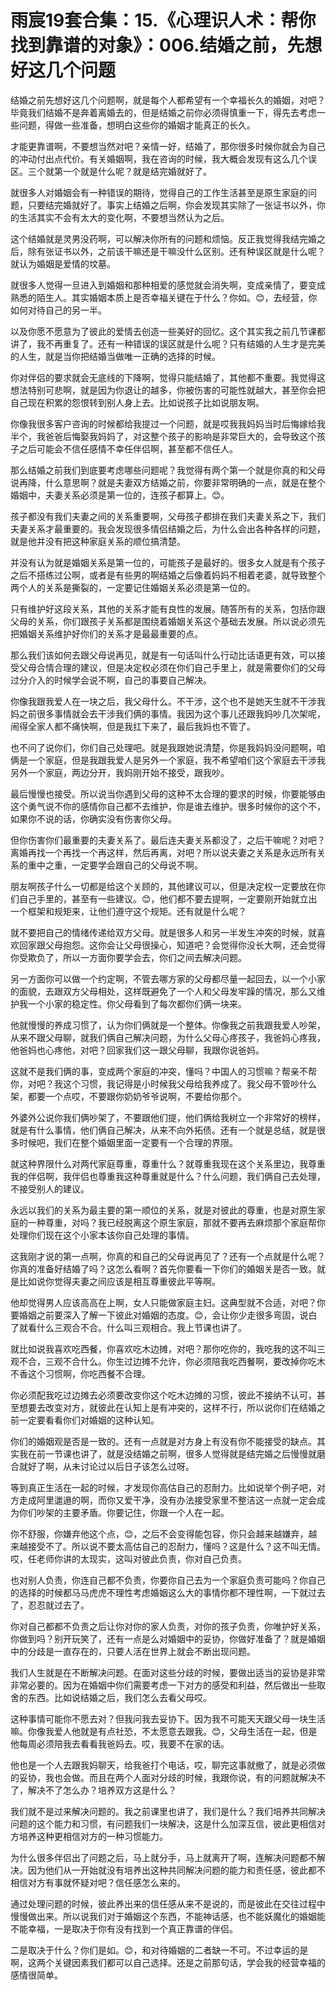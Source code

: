 # 雨宸19套合集：15.《心理识人术：帮你找到靠谱的对象》：006.结婚之前，先想好这几个问题

结婚之前先想好这几个问题啊，就是每个人都希望有一个幸福长久的婚姻，对吧？毕竟我们结婚不是奔着离婚去的，但是结婚之前你必须得慎重一下，得先去考虑一些问题，得做一些准备，想明白这些你的婚姻才能真正的长久。

才能更靠谱啊，不要想当然对吧？亲情一好，结婚了，那你很多时候你就会为自己的冲动付出点代价。有关婚姻啊，我在咨询的时候，我大概会发现有这么几个误区。三个就第一个就是什么呢？就是结完婚就好了。

就很多人对婚姻会有一种错误的期待，觉得自己的工作生活甚至是原生家庭的问题，只要结完婚就好了。事实上结婚之后啊，你会发现其实除了一张证书以外，你的生活其实不会有太大的变化啊，不要想当然认为之后。

这个结婚就是灵男没药啊，可以解决你所有的问题和烦恼。反正我觉得我结完婚之后，除有张证书以外，之前该干嘛还是干嘛没什么区别。还有种误区就是什么呢？就认为婚姻是爱情的坟墓。

就很多人觉得一旦进入到婚姻和那种相爱的感觉就会消失啊，变成亲情了，要变成熟悉的陌生人。其实婚姻本质上是否幸福关键在于什么？你如。😊，去经营，你如何对待自己的另一半。

以及你愿不愿意为了彼此的爱情去创造一些美好的回忆。这个其实我之前几节课都讲了，我不再重复了。还有一种错误的误区就是什么呢？只有结婚的人生才是完美的人生，就是当你把结婚当做唯一正确的选择的时候。

你对伴侣的要求就会无底线的下降啊，觉得只能结婚了，其他都不重要。我觉得这想法特别可悲啊，就是因为你退让的越多，你被伤害的可能性就越大，甚至你会把自己现在积累的怨恨转到别人身上去。比如说孩子比如说朋友啊。

你像我很多客户咨询的时候都给我提过一个问题，就是哎我我妈妈当时后悔嫁给我半个，我爸爸后悔娶我妈妈了，对这整个孩子的影响是非常巨大的，会导致这个孩子之后可能会不信任感情不幸任伴侣啊，甚至都不信任人。

那么结婚之前我们到底要考虑哪些问题呢？我觉得有两个第一个就是你真的和父母说再降，什么意思啊？就是夫妻双方结婚之前，你要非常明确的一点，就是在整个婚姻中，夫妻关系必须是第一位的，连孩子都算上。😊。

孩子都没有我们夫妻之间的关系重要啊，父母孩子都排在我们夫妻关系之下，我们夫妻关系才最重要的。我会发现很多情侣结婚之后，为什么会出各种各样的问题，就是他并没有把这种家庭关系的顺位搞清楚。

并没有认为就是婚姻关系是第一位的，可能孩子是最好的。很多女人就是有个孩子之后不搭练过公啊，或者是有些男的啊结婚之后像着妈妈不相着老婆，就导致整个两个人的关系是撕裂的，一定要记住婚姻关系必须是第一位的。

只有维护好这段关系，其他的关系才能有良性的发展。随答所有的关系，包括你跟父母的关系，你们跟孩子关系都是围绕着婚姻关系这个基础去发展。所以说必须先把婚姻关系维护好你们的关系才是最最重要的点。

那么我们该如何去跟父母说再见，就是有一句话叫什么行动比话语更有效，可以接受父母合情合理的建议，但是决定权必须在你们自己手里上，就是需要你们的父母过分介入的时候学会说不啊，自己的事要自己解决。

你像我跟我爱人在一块之后，我父母什么。不干涉，这个也不是她天生就不干涉我妈之前很多事情就会去干涉我们俩的事情。我因为这个事儿还跟我妈吵几次架呢，闹得全家人都不痛快啊，但是我扛下来了，最后我妈也不管了。

也不问了说你们，你们自己处理吧。就是我跟她说清楚，你是我妈妈没问题啊，咱俩是一个家庭，但是我跟我爱人是另外一个家庭，我不希望咱们这个家庭去干涉我另外一个家庭，两边分开，我妈刚开始不接受，跟我吵。

最后慢慢也接受。所以说当你遇到父母的这种不太合理的要求的时候，你要能够由这个勇气说不你的感情你自己都不去维护，你是谁去维护。很多时候你的这个不，如果你不说的话，你确实没有伤害你父母。

但你伤害你们最重要的夫妻关系了。最后连夫妻关系都没了，之后干嘛呢？对吧？离婚再找一个再找一个再这样，然后再离，对吧？所以说夫妻之关系是永远所有关系的重中之重，一定要学会跟自己的父母说不啊。

朋友啊孩子什么一切都是给这个关顾的，其他建议可以，但是决定权一定要放在你们自己手里的，甚至有一些建议。😊，他们都不要去提啊，一定要刚开始就立出一个框架和规矩来，让他们遵守这个规矩。还有就是什么呢？

就不要把自己的情绪传递给双方父母。就是很多人和另一半发生冲突的时候，就喜欢回家跟父母抱怨。这你会让父母很操心，知道吧？会觉得你没长大啊，还会觉得你受欺负了，所以一方面你要学会去，你们之间去解决问题。

另一方面你可以做一个约定啊，不管去哪方家的父母都尽量一起回去，以一个小家的面貌，去跟双方父母相处，这样既避免了一个人和父母发牢躁的情况，那么又维护我一个小家的稳定性。你父母看到了每次都你们俩一块来。

他就慢慢的养成习惯了，认为你们俩就是一个整体。你像我之前我跟我爱人吵架，从来不跟父母聊，就我们俩自己解决问题，为什么父母心疼孩子，我爸妈心疼我，他爸妈也心疼他，对吧？回家我们这一跟父母聊，我跟你说爸妈。

这就不是我们俩的事，变成两个家庭的冲突，懂吗？中国人的习惯嘛？帮亲不帮你，对吧？我这个习惯，我记得是小时候我父母给我养成了。我父母不管吵什么架，都要一个点哎，不要跟你奶奶爷爷说啊，不要给你那个。

外婆外公说你我们俩吵架了，不要跟他们提，他们俩给我树立一个非常好的榜样，就是有什么事情，他们俩自己解决，从来不向外拓债。还有一个就是总结，就是很多时候吧，我们在整个婚姻里面一定要有一个合理的界限。

就这种界限什么对两代家庭尊重，尊重什么？就尊重我现在这个关系里边，我尊重我的伴侣啊，我伴侣也尊重我这种尊重就是什么？什么问题，我们俩自己去处理，不接受别人的建议。

永远以我们的关系为最主要的第一顺位的关系，就是对彼此的尊重，也是对原生家庭的一种尊重，对吗？我已经脱离这个原生家庭，那就不要再去麻烦那个家庭帮你处理你们现在这个小家本该你自己处理的事情。

这我刚才说的第一点啊，你真的和自己的父母说再见了？还有一个点就是什么呢？你真的准备好结婚了吗？这怎么看啊？首先你要看一下你们的婚姻关是否一致。就是比如说你觉得夫妻之间应该是相互尊重彼此平等啊。

他却觉得男人应该高高在上啊，女人只能做家庭主妇。这典型就不合适，对吧？你要婚姻之前要深入了解一下彼此对婚姻的态度。😊，会让你少走很多弯固，说白了就看什么三观合不合。什么叫三观相合。我上节课也讲了。

就比如说我喜欢吃西餐，你喜欢吃木边摊，对吧？那你吃你的，我吃我的这不叫三观不合，三观不合什么。你生过边摊不允许，你必须陪我吃西餐啊，要改掉你吃木不香这个习惯啊，你吃西餐不合理。

你必须配我吃过边摊去必须要改变你这个吃木边摊的习惯，彼此不接纳不认可，甚至想要去改变对方，就彼此在认知上是有冲突的，这样不行，所以说你们在结婚之前一定要看看你们对婚姻的这种认知。

你们的婚姻观是否是一致的。还有一点就是对方身上有没有你不能接受的缺点。其实我在前一节课也讲了，就是没结婚之前啊，很多人觉得就是结完婚之后慢慢就磨合就好了啊，从未讨论过以后日子该怎么过呀。

等到真正生活在一起的时候，才发现你高估自己的忍耐力。比如说举个例子吧，对方走成阿里邋遢的啊，而你又爱干净，没有办法接受家里不整洁这一点就一定会成为你们吵架的主要矛盾。你要记住，你跟一个人在一起。

你不舒服，你嫌弃他这个点，😊，之后不会变得能包容，你只会越来越嫌弃，越来越接受不了。所以说不要太高估自己的忍耐力，懂吗？这是什么？这不叫无情。哎，任老师你讲的太现实，这叫对彼此负责，你对自己负责。

也对别人负责，你连自己都不负责，你要你自己去为一个家庭负责可能吗？你自己的选择的时候都马马虎虎不理性考虑婚姻这么大的事情你都不理性啊，一下就过去了，忍忍就过去了。

你对自己都都不负责之后让你对你的家人负责，对你的孩子负责，你唯护好关系，你做到吗？别开玩笑了，还有一点是么对婚姻中的妥协，你做好准备了？就是婚姻中的分歧是一直存在的，只要人活在世界上就会不断出现问题。

我们人生就是在不断解决问题。在面对这些分歧的时候，要做出适当的妥协是非常非常必要的。因为在婚姻中你们需要考虑一下对方的感受和利益，然后做出一些取舍的东西。比如说结婚之后，我们怎么去看父母哎。

这种事情可能你不愿去对？但我问我去妥协下。因为我不可能天天跟父母一块生活嘛。你像我爱人他就是有点社恐，不太愿意去跟我。😊，父母生活在一起，但是他每周必须陪我去看看我爸妈去。哎，我要不在家的话。

他也是一个人去跟我妈聊天，给我爸打个电话，哎，聊完这事就撤了，就是必须做的妥协，我也会做。而且在两个人面对分歧的时候，我跟你说，有的问题就解决不了，解决不了怎么办？培养双方这是什么？

我们就不是过来解决问题的。我之前课里也讲了，我们是什么？我们培养共同解决问题的这个能力和习惯，有问题我们一块解决，这是什么加深互信，彼此更相信对方培养这种更相信对方的一种习惯能力。

为什么很多伴侣出了问题之后，马上就分手，马上就离开了啊，连解决问题都不解决。因为他们从一开始就没有培养出这种共同解决问题的能力和责任感，彼此都不相信对方有事就怀疑对吧？信任感怎么来的。

通过处理问题的时候，彼此养出来的信任感从来不是说的，而是彼此在交往过程中慢慢做出来。所以说我们对于婚姻这个东西，不能神话感，也不能妖魔化的婚姻能不能幸福，一是取决于你有没有找到一个真正靠谱的伴侣。

二是取决于什么？你们是如。😊，和对待婚姻的二者缺一不可。不过幸运的是啊，这两个关键因素我们都可以自己选择。还是之前那句话，学会我的经营幸福的感情很简单。

